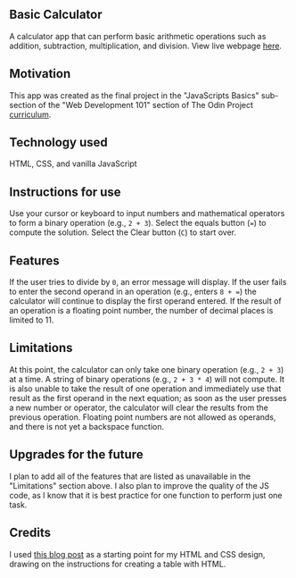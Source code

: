 ## Basic Calculator
A calculator app that can perform basic arithmetic operations such as addition, subtraction, multiplication, and division. View live webpage [here](https://annacate.github.io/calculator/).

## Motivation
This app was created as the final project in the "JavaScripts Basics" sub-section of the "Web Development 101" section of The Odin Project [curriculum](https://www.theodinproject.com/courses?ref=homenav).

## Technology used
HTML, CSS, and vanilla JavaScript

## Instructions for use
Use your cursor or keyboard to input numbers and mathematical operators to form a binary operation (e.g., `2 + 3`). Select the equals button (`=`) to compute the solution. Select the Clear button (`C`) to start over.

## Features
If the user tries to divide by `0`, an error message will display. If the user fails to enter the second operand in an operation (e.g., enters `8 + =`) the calculator will continue to display the first operand entered. If the result of an operation is a floating point number, the number of decimal places is limited to 11.

## Limitations
At this point, the calculator can only take one binary operation (e.g., `2 + 3`) at a time. A string of binary operations (e.g., `2 + 3 * 4`) will not compute. It is also unable to take the result of one operation and immediately use that result as the first operand in the next equation; as soon as the user presses a new number or operator, the calculator will clear the results from the previous operation. Floating point numbers are not allowed as operands, and there is not yet a backspace function. 

## Upgrades for the future
I plan to add all of the features that are listed as unavailable in the "Limitations" section above. I also plan to improve the quality of the JS code, as I know that it is best practice for one function to perform just one task.

## Credits
I used [this blog post](https://codeburst.io/making-a-calculator-with-basic-html-css-and-javascript-part-1-1e4288f0bea1) as a starting point for my HTML and CSS design, drawing on the instructions for creating a table with HTML. 
